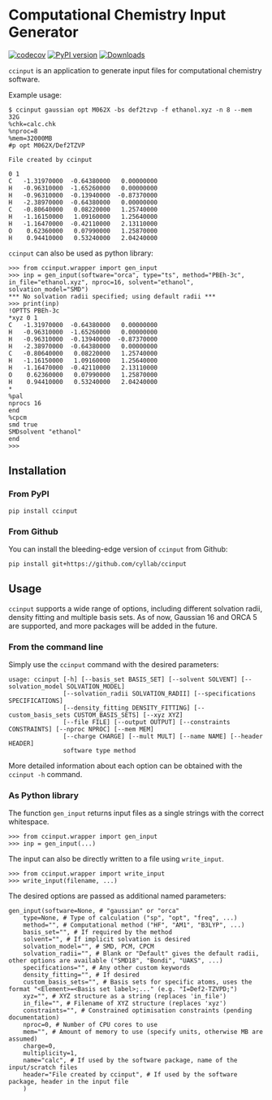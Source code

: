 # Computational Chemistry Input Generator

[![codecov](https://codecov.io/gh/cyllab/ccinput/branch/main/graph/badge.svg?token=ox4smJs0vh)](https://codecov.io/gh/cyllab/ccinput)
[![PyPI version](https://badge.fury.io/py/ccinput.svg)](https://badge.fury.io/py/ccinput)
[![Downloads](https://pepy.tech/badge/ccinput)](https://pepy.tech/project/ccinput)

`ccinput` is an application to generate input files for computational chemistry software.

Example usage:
```
$ ccinput gaussian opt M062X -bs def2tzvp -f ethanol.xyz -n 8 --mem 32G
%chk=calc.chk
%nproc=8
%mem=32000MB
#p opt M062X/Def2TZVP

File created by ccinput

0 1
C   -1.31970000  -0.64380000   0.00000000
H   -0.96310000  -1.65260000   0.00000000
H   -0.96310000  -0.13940000  -0.87370000
H   -2.38970000  -0.64380000   0.00000000
C   -0.80640000   0.08220000   1.25740000
H   -1.16150000   1.09160000   1.25640000
H   -1.16470000  -0.42110000   2.13110000
O    0.62360000   0.07990000   1.25870000
H    0.94410000   0.53240000   2.04240000

```

`ccinput` can also be used as python library:

```
>>> from ccinput.wrapper import gen_input
>>> inp = gen_input(software="orca", type="ts", method="PBEh-3c", in_file="ethanol.xyz", nproc=16, solvent="ethanol", solvation_model="SMD")
*** No solvation radii specified; using default radii ***
>>> print(inp)
!OPTTS PBEh-3c
*xyz 0 1
C   -1.31970000  -0.64380000   0.00000000
H   -0.96310000  -1.65260000   0.00000000
H   -0.96310000  -0.13940000  -0.87370000
H   -2.38970000  -0.64380000   0.00000000
C   -0.80640000   0.08220000   1.25740000
H   -1.16150000   1.09160000   1.25640000
H   -1.16470000  -0.42110000   2.13110000
O    0.62360000   0.07990000   1.25870000
H    0.94410000   0.53240000   2.04240000
*
%pal
nprocs 16
end
%cpcm
smd true
SMDsolvent "ethanol"
end
>>>
```

## Installation
### From PyPI
```
pip install ccinput
```

### From Github
You can install the bleeding-edge version of `ccinput` from Github:
```
pip install git+https://github.com/cyllab/ccinput
```

## Usage
`ccinput` supports a wide range of options, including different solvation radii, density fitting and multiple basis sets. As of now, Gaussian 16 and ORCA 5 are supported, and more packages will be added in the future.
### From the command line
Simply use the `ccinput` command with the desired parameters:
```
usage: ccinput [-h] [--basis_set BASIS_SET] [--solvent SOLVENT] [--solvation_model SOLVATION_MODEL]
               [--solvation_radii SOLVATION_RADII] [--specifications SPECIFICATIONS]
               [--density_fitting DENSITY_FITTING] [--custom_basis_sets CUSTOM_BASIS_SETS] [--xyz XYZ]
               [--file FILE] [--output OUTPUT] [--constraints CONSTRAINTS] [--nproc NPROC] [--mem MEM]
               [--charge CHARGE] [--mult MULT] [--name NAME] [--header HEADER]
               software type method
```

More detailed information about each option can be obtained with the `ccinput -h` command.

### As Python library
The function `gen_input` returns input files as a single strings with the correct whitespace.

```
>>> from ccinput.wrapper import gen_input
>>> inp = gen_input(...)
```

The input can also be directly written to a file using `write_input`.
```
>>> from ccinput.wrapper import write_input
>>> write_input(filename, ...)
```

The desired options are passed as additional named parameters:
```
gen_input(software=None, # "gaussian" or "orca"
	type=None, # Type of calculation ("sp", "opt", "freq", ...)
	method="", # Computational method ("HF", "AM1", "B3LYP", ...)
	basis_set="", # If required by the method
	solvent="", # If implicit solvation is desired
	solvation_model="", # SMD, PCM, CPCM
	solvation_radii="", # Blank or "Default" gives the default radii, other options are available ("SMD18", "Bondi", "UAKS", ...)
	specifications="", # Any other custom keywords
	density_fitting="", # If desired
	custom_basis_sets="", # Basis sets for specific atoms, uses the format "<Element>=<Basis set label>;..." (e.g. "I=Def2-TZVPD;")
	xyz="", # XYZ structure as a string (replaces 'in_file')
	in_file="", # Filename of XYZ structure (replaces 'xyz')
	constraints="", # Constrained optimisation constraints (pending documentation)
	nproc=0, # Number of CPU cores to use
	mem="", # Amount of memory to use (specify units, otherwise MB are assumed)
	charge=0, 
	multiplicity=1, 
	name="calc", # If used by the software package, name of the input/scratch files
	header="File created by ccinput", # If used by the software package, header in the input file
	)
```
